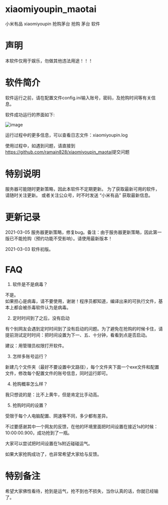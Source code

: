 # xiaomiyoupin_maotai

小米有品 xiaomiyoupin 抢购茅台 抢购 茅台 软件


# 声明

本软件仅用于娱乐，勿做其他违法用途！！！


# 软件简介

软件运行之前，请在配置文件config.ini输入账号，密码，及抢购时间等有关信息。

软件成功运行的界面如下:

![image](https://user-images.githubusercontent.com/40600240/109805327-45844b00-7c5e-11eb-8559-464c86c3fc83.png)

运行过程中的更多信息，可以查看日志文件：xiaomiyoupin.log

使用过程中，如遇到问题，请直接到<https://github.com/ramain828/xiaomiyoupin_maotai>提交问题


# 特别说明

服务器可能随时更新策略，因此本软件不定期更新。
为了获取最新可用的软件，请随时关注更新。
或者关注公众号，时不时发送 “小米有品” 获取最新信息。


# 更新记录
2021-03-05  服务器更新策略，修复bug。备注：由于服务器更新策略，因此第一版已不能抢购（预约功能不受影响）。请使用最新版本！

2021-03-03  软件初版。


# FAQ
1. 软件是不是病毒？

  不是。  
  如果担心是病毒，请不要使用，谢谢！程序员都知道，编译出来的可执行文件，基本上都会被杀毒软件认为是病毒。

2. 定时时间到了之后，没有启动

  有个别网友会遇到定时时间到了没有启动的问题。为了避免在抢购的时候卡住，请提前测试定时时间：把时间设置为下一、五、十分钟，看看到点是否启动。
  
  建议：用管理员权限打开软件。

3. 怎样多账号运行？

  新建几个文件夹（最好不要设置中文路径），每个文件夹下面一个exe文件和配置文件，修改每个配置文件的账号信息，同时运行即可。

4. 抢购概率怎么样？

  我只想说的是：比不上黄牛，但是肯定比手动高。

5. 抢购时间的设置？

  受限于每个人电脑配置、网速等不同，多少都有差异。
  
  不过要感谢其中一个网友的反馈，在他的环境里面把时间设置在接近1s的时候：10:00:00.900，成功抢到了一瓶。
  
  大家可以尝试把时间设置在1s附近碰碰运气。
  
  如果大家抢购成功了，也非常希望大家给与反馈。
  


# 特别备注
希望大家佛性看待，抢到是运气，抢不到也不损失，当你认真的话，你就已经输了。



